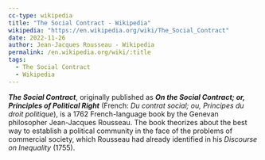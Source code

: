 ```yaml
---
cc-type: wikipedia
title: "The Social Contract - Wikipedia"
wikipedia: "https://en.wikipedia.org/wiki/The_Social_Contract"
date: 2022-11-26
author: Jean-Jacques Rousseau - Wikipedia
permalink: /en.wikipedia.org/wiki/:title
tags:
  - The Social Contract
  - Wikipedia
---
```

***The Social Contract***, originally published as ***On the Social Contract; or, Principles of Political Right*** (French: *Du contrat social; ou, Principes du droit politique*), is a 1762 French-language book by the Genevan philosopher Jean-Jacques Rousseau. The book theorizes about the best way to establish a political community in the face of the problems of commercial society, which Rousseau had already identified in his *Discourse on Inequality* (1755).